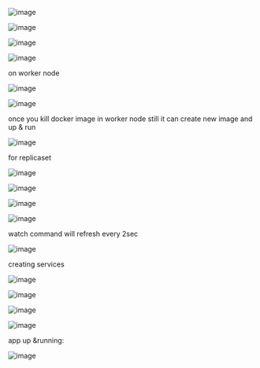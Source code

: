 ![image](https://user-images.githubusercontent.com/85178565/234392141-b72f794b-a101-4804-9523-46812e7f68e6.png)


![image](https://user-images.githubusercontent.com/85178565/234392416-bf1e33b5-bff9-45cc-a5f9-568aa8bb9d2f.png)


![image](https://user-images.githubusercontent.com/85178565/234393278-f8bea1cd-72d9-4d89-af90-6836ee1a0b39.png)


![image](https://user-images.githubusercontent.com/85178565/234393374-ba401b99-ac65-4060-8f17-91d346b544cc.png)


on worker node 


![image](https://user-images.githubusercontent.com/85178565/234394310-a4d2e9f1-1fb7-47c6-ade9-bd355bb48888.png)


![image](https://user-images.githubusercontent.com/85178565/234403505-0babbd74-6c36-41d9-aeff-041954bd0cba.png)


once you kill docker image in worker node still it can create new image and up & run

![image](https://user-images.githubusercontent.com/85178565/234407761-3d92fd45-1886-46ad-a52e-0546ea76ed68.png)

for replicaset


![image](https://user-images.githubusercontent.com/85178565/234415919-19731e9d-ffb5-4587-8f5f-76a4ca81a641.png)



![image](https://user-images.githubusercontent.com/85178565/234417105-39b6bfda-9b09-4ee9-ac43-d3d6a14fb658.png)


![image](https://user-images.githubusercontent.com/85178565/234417207-732788d1-0233-424a-8471-8be7827ea208.png)


![image](https://user-images.githubusercontent.com/85178565/234418630-e739107d-b3cd-4018-858e-57b0c65cc21c.png)


watch command will refresh every 2sec

![image](https://user-images.githubusercontent.com/85178565/234419429-893f3365-1754-4fe1-95e8-1906cce43102.png)


creating services

![image](https://user-images.githubusercontent.com/85178565/234426487-137f26a4-7a88-4b1a-9c6c-8490aa6fea95.png)


![image](https://user-images.githubusercontent.com/85178565/234429522-84bd61fd-f24f-41f4-ac7e-280a3583f5a9.png)



![image](https://user-images.githubusercontent.com/85178565/234426665-40a667ac-a851-4b98-9c1c-6490d4213d47.png)


![image](https://user-images.githubusercontent.com/85178565/234426893-3c7874d5-d874-4f1a-a6c2-9a99a82ce154.png)



app up &running:

![image](https://user-images.githubusercontent.com/85178565/234429270-69402d00-01a6-4a91-94c9-1198e066e7a1.png)















